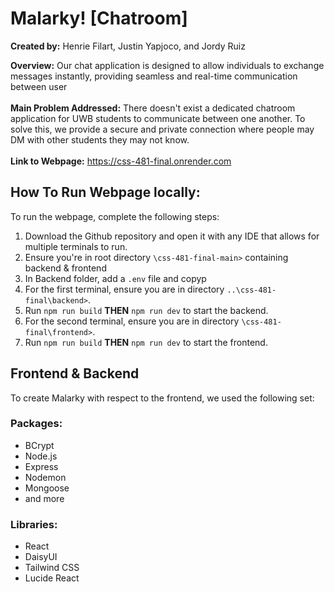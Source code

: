 # Malarky! [Chatroom]

**Created by:** Henrie Filart, Justin Yapjoco, and Jordy Ruiz

**Overview:** Our chat application is designed to allow individuals to exchange messages instantly, providing seamless and 
real-time communication between user 
<br><br>
**Main Problem Addressed:** There doesn't exist a dedicated chatroom application for UWB students to communicate between
one another. To solve this, we provide a secure and private connection where people may DM with other students they may
not know.
<br><br>
**Link to Webpage:** https://css-481-final.onrender.com

## How To Run Webpage locally:
To run the webpage, complete the following steps:
1. Download the Github repository and open it with any IDE that allows for multiple terminals to run.
2. Ensure you're in root directory `\css-481-final-main>` containing backend & frontend
3. In Backend folder, add a `.env` file and copyp
4. For the first terminal, ensure you are in directory `..\css-481-final\backend>`.
5. Run `npm run build` **THEN** `npm run dev` to start the backend.
6. For the second terminal, ensure you are in directory `\css-481-final\frontend>`.
7. Run `npm run build` **THEN** `npm run dev` to start the frontend.

## Frontend & Backend

To create Malarky with respect to the frontend, we used the following set:
### Packages:
- BCrypt
- Node.js
- Express
- Nodemon
- Mongoose
- and more
### Libraries:
- React
- DaisyUI
- Tailwind CSS
- Lucide React
